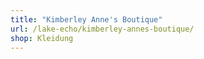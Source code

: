 ```yaml
---
title: "Kimberley Anne's Boutique"
url: /lake-echo/kimberley-annes-boutique/
shop: Kleidung
---
```


